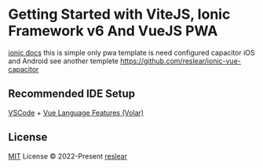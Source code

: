 # Getting Started with ViteJS, Ionic Framework v6 And VueJS PWA

[ionic docs](https://ionicframework.com/docs/components)
this is simple only pwa template is need configured capacitor iOS and Android see another templete https://github.com/reslear/ionic-vue-capacitor

## Recommended IDE Setup

[VSCode](https://code.visualstudio.com/) + [Vue Language Features (Volar)
](https://marketplace.visualstudio.com/items?itemName=vue.volar)

## License

[MIT](./LICENSE) License © 2022-Present [reslear](https://github.com/reslear)
